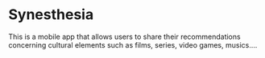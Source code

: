 # Synesthesia
 This is a mobile app that allows users to share their recommendations concerning cultural elements such as films, series, video games, musics....

